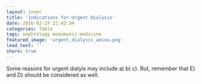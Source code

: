 ```yaml
---
layout: inner
title: 'Indications for Urgent Dialysis'
date: 2016-02-27 22:42:34
categories: Table 
tags: nephrology mneumonic medicine
featured_image: 'urgent_dialysis_aeiou.png'
lead_text: ''
share: true
---
```


Some reasons for urgent dialyis may include a) b) c). But, remember that E) and D) should be considered as well.